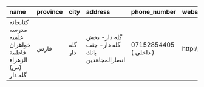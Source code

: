 | name                                                   | province   | city    | address                                       | phone_number           | website   |
|:-------------------------------------------------------|:-----------|:--------|:----------------------------------------------|:-----------------------|:----------|
| کتابخانه مدرسه علمیه خواهران فاطمة الزهراء (س) گله دار | فارس       | گله دار | گله دار- بخش گله دار- جنب بانك انصارالمجاهدین | 07152854405 ( داخلی  ) | http://   |